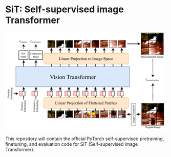 # SiT: Self-supervised image Transformer 

![](SiT.png)

This repository will contain the official PyTorch self-supervised pretraining, finetuning, and evaluation code for SiT (Self-supervised image Transformer).
